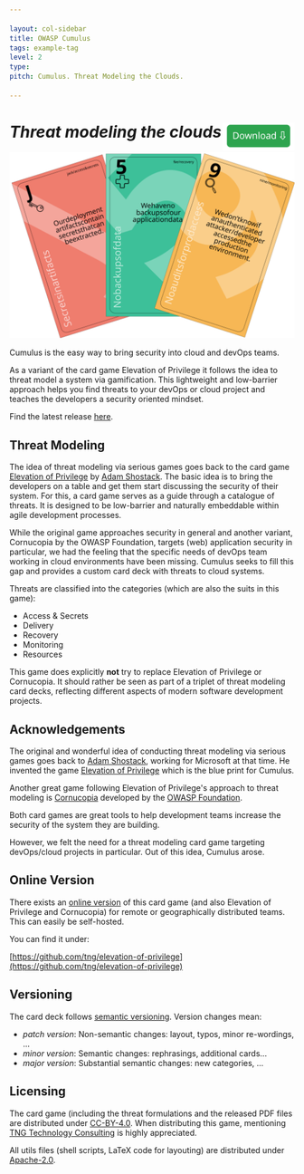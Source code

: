 ```yaml
---

layout: col-sidebar
title: OWASP Cumulus
tags: example-tag
level: 2
type: 
pitch: Cumulus. Threat Modeling the Clouds.

---
```


# *Threat modeling the clouds*[<img style="height:50px;cursor:pointer;float:right" src="assets/images/download.svg"/>](https://github.com/OWASP/cumulus/releases/latest)

![Cumulus Cards](assets/images/cards.svg)

Cumulus is the easy way to bring security into cloud and devOps teams.

As a variant of the card game Elevation of Privilege it follows the idea to threat model a system via gamification.
This lightweight and low-barrier approach helps you find threats to your devOps or cloud project and teaches the developers a security oriented mindset.

Find the latest release [here](https://github.com/OWASP/cumulus/releases/latest).

## Threat Modeling 
The idea of threat modeling via serious games goes back to the card game [Elevation of Privilege](https://shostack.org/games/elevation-of-privilege) by [Adam Shostack](https://github.com/adamshostack).
The basic idea is to bring the developers on a table and get them start discussing the security of their system.
For this, a card game serves as a guide through a catalogue of threats.
It is designed to be low-barrier and naturally embeddable within agile development processes.

While the original game approaches security in general and another variant, Cornucopia by the OWASP Foundation, targets (web) application security in particular, we had the feeling that the specific needs of devOps team working in cloud environments have been missing.
Cumulus seeks to fill this gap and provides a custom card deck with threats to cloud systems.

Threats are classified into the categories (which are also the suits in this game):
* Access & Secrets
* Delivery
* Recovery
* Monitoring
* Resources

This game does explicitly **not** try to replace Elevation of Privilege or Cornucopia.
It should rather be seen as part of a triplet of threat modeling card decks, reflecting different aspects of modern software development projects.
  
## Acknowledgements 
The original and wonderful idea of conducting threat modeling via serious games goes back to [Adam Shostack](https://github.com/adamshostack), working for Microsoft at that time.
He invented the game [Elevation of Privilege](https://shostack.org/games/elevation-of-privilege) which is the blue print for Cumulus.

Another great game following Elevation of Privilege's approach to threat modeling is [Cornucopia](https://owasp.org/www-project-cornucopia/) developed by the [OWASP Foundation](https://owasp.org/).

Both card games are great tools to help development teams increase the security of the system they are building.

However, we felt the need for a threat modeling card game targeting devOps/cloud projects in particular.
Out of this idea, Cumulus arose.
  
## Online Version
There exists an [online version](https://github.com/tng/elevation-of-privilege) of this card game (and also Elevation of Privilege and Cornucopia) for remote or geographically distributed teams.
This can easily be self-hosted.

You can find it under: 
  
[https://github.com/tng/elevation-of-privilege](https://github.com/tng/elevation-of-privilege) 
  
 ## Versioning 
The card deck follows [semantic versioning](https://semver.org/).
Version changes mean: 

- *patch version*: Non-semantic changes: layout, typos, minor re-wordings, ...
- *minor version*: Semantic changes: rephrasings, additional cards...
- *major version*: Substantial semantic changes: new categories, ...
  
## Licensing 
The card game (including the threat formulations and the released PDF files are distributed under [CC-BY-4.0](https://creativecommons.org/licenses/by/4.0/).
When distributing this game, mentioning [TNG Technology Consulting](https://www.tngtech.com/en/index.html) is highly appreciated.

All utils files (shell scripts, LaTeX code for layouting) are distributed under [Apache-2.0](https://www.apache.org/licenses/LICENSE-2.0).
